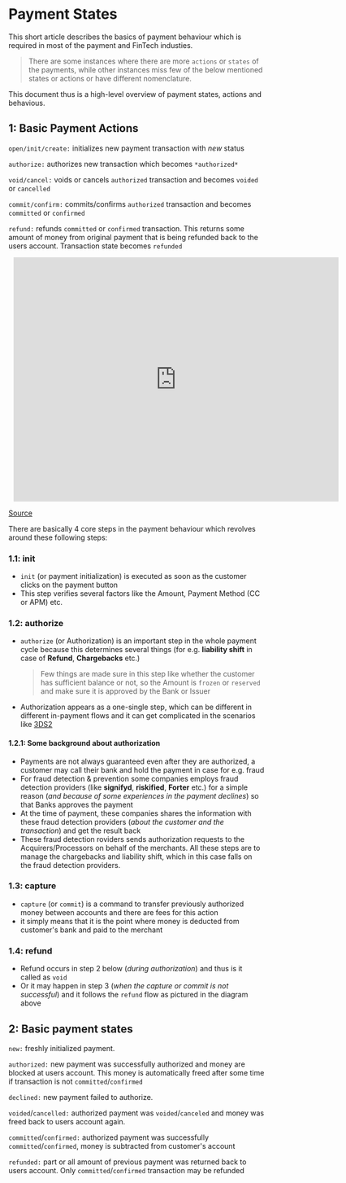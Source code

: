 # Payment States
This short article describes the basics of payment behaviour which is required in most of the payment and FinTech industies. 

>There are some instances where there are more `actions` or `states` of the payments, while other instances miss few of the below mentioned states or actions or have different nomenclature.

This document thus is a high-level overview of payment states, actions and behavious.

## 1: Basic Payment Actions

`open/init/create:` initializes new payment transaction with *new* status

`authorize:` authorizes new transaction which becomes `*authorized*`

`void/cancel:` voids or cancels `authorized` transaction and becomes `voided` or `cancelled`

`commit/confirm:` commits/confirms `authorized` transaction and becomes `committed` or `confirmed`

`refund:` refunds `committed` or `confirmed` transaction. This returns some amount of money from original payment that is being refunded back to the users account. Transaction state becomes `refunded`

<div style="width: 640px; height: 480px; margin: 10px; position: relative;"><iframe allowfullscreen frameborder="0" style="width:640px; height:480px" src="https://www.lucidchart.com/documents/embeddedchart/538ea242-7d41-4b2f-9f9a-e81b8eb080be" id="53b9bqHM5zuH"></iframe></div>

[Source](https://www.lucidchart.com/documents/edit/24a4c87c-c640-4c16-8de4-16fc00571ef8)

There are basically 4 core steps in the payment behaviour which revolves around these following steps:

### 1.1: init
- `init` (or payment initialization) is executed as soon as the customer clicks on the payment button
- This step verifies several factors like the Amount, Payment Method (CC or APM) etc.

### 1.2: authorize
- `authorize` (or Authorization) is an important step in the whole payment cycle because this determines several things (for e.g. **liability shift** in case of **Refund**, **Chargebacks** etc.)
  >Few things are made sure in this step like whether the customer has sufficient balance or not, so the Amount is `frozen` or `reserved` and  make sure it is approved by the Bank or Issuer
- Authorization appears as a one-single step, which can be different in different in-payment flows and it can get complicated in the scenarios like [3DS2](https://prashantnagle.github.io/3DS2/)

#### 1.2.1: Some background about authorization
- Payments are not always guaranteed even after they are authorized, a customer may call their bank and hold the payment in case for e.g. fraud
- For fraud detection & prevention some companies employs fraud detection providers (like **signifyd**, **riskified**, **Forter** etc.) for a simple reason (*and because of some experiences in the payment declines*) so that Banks approves the payment
- At the time of payment, these companies shares the information with these fraud detection providers (*about the customer and the transaction*) and get the result back
- These fraud detection roviders sends authorization requests to the Acquirers/Processors on behalf of the merchants. All these steps are to manage the chargebacks and liability shift, which in this case falls on the fraud detection providers. 

### 1.3: capture
- `capture` (or `commit`) is a command to transfer previously authorized money between accounts and there are fees for this action
- it simply means that it is the point where money is deducted from customer's bank and paid to the merchant

### 1.4: refund
- Refund occurs in step 2 below (*during authorization*) and thus is it called as `void`
- Or it may happen in step 3 (*when the capture or commit is not successful*) and it follows the `refund` flow as pictured in the diagram above

## 2: Basic payment states

`new:` freshly initialized payment.

`authorized:` new payment was successfully authorized and money are blocked at users account. This money is automatically freed after some time if transaction is not `committed`/`confirmed`

`declined:`  new payment failed to authorize.

`voided`/`cancelled:` authorized payment was `voided`/`canceled` and money was freed back to users account again.

`committed`/`confirmed:` authorized payment was successfully `committed`/`confirmed`, money is subtracted from customer's account

`refunded:` part or all amount of previous payment was returned back to users account. Only `committed`/`confirmed` transaction may be refunded

